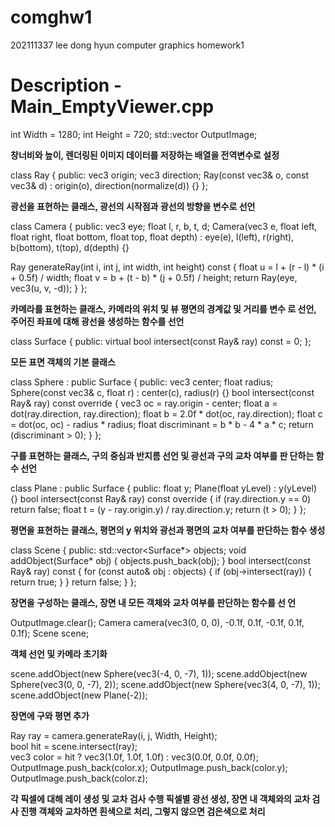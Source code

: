 # comghw1
202111337 lee dong hyun computer graphics homework1

# Description - Main_EmptyViewer.cpp

int Width = 1280; 
int Height = 720; 
std::vector<float> OutputImage; 

**창너비와 높이, 렌더링된 이미지 데이터를 저장하는 배열을 전역변수로 설정**

class Ray { 
public: 
 vec3 origin; 
 vec3 direction; 
 Ray(const vec3& o, const vec3& d) : origin(o), direction(normalize(d)) 
{} 
}; 

**광선을 표현하는 클래스, 광선의 시작점과 광선의 방향을 변수로 선언**

class Camera { 
public: 
 vec3 eye; 
 float l, r, b, t, d; 
 Camera(vec3 e, float left, float right, float bottom, float top, float 
depth) 
  : eye(e), l(left), r(right), b(bottom), t(top), d(depth) {} 
 
 Ray generateRay(int i, int j, int width, int height) const { 
  float u = l + (r - l) * (i + 0.5f) / width; 
  float v = b + (t - b) * (j + 0.5f) / height; 
  return Ray(eye, vec3(u, v, -d)); 
 } 
}; 

**카메라를 표현하는 클래스, 카메라의 위치 및 뷰 평면의 경계값 및 거리를 변수
로 선언, 주어진 좌표에 대해 광선을 생성하는 함수를 선언**

class Surface { 
public: 
 virtual bool intersect(const Ray& ray) const = 0; 
}; 

**모든 표면 객체의 기본 클래스**

class Sphere : public Surface { 
public: 
 vec3 center; 
 float radius; 
 Sphere(const vec3& c, float r) : center(c), radius(r) {} 
 bool intersect(const Ray& ray) const override { 
  vec3 oc = ray.origin - center; 
  float a = dot(ray.direction, ray.direction); 
  float b = 2.0f * dot(oc, ray.direction); 
  float c = dot(oc, oc) - radius * radius; 
  float discriminant = b * b - 4 * a * c; 
  return (discriminant > 0); 
 } 
}; 

**구를 표현하는 클래스, 구의 중심과 반지름 선언 및 광선과 구의 교차 여부를 판
단하는 함수 선언**

class Plane : public Surface { 
public: 
 float y; 
 Plane(float yLevel) : y(yLevel) {} 
 bool intersect(const Ray& ray) const override { 
  if (ray.direction.y == 0) return false; 
  float t = (y - ray.origin.y) / ray.direction.y; 
  return (t > 0); 
 } 
};

**평면을 표현하는 클래스, 평면의 y 위치와 광선과 평면의 교차 여부를 판단하는 
함수 생성**

class Scene { 
public: 
 std::vector<Surface*> objects; 
 void addObject(Surface* obj) { 
  objects.push_back(obj); 
 } 
 bool intersect(const Ray& ray) const { 
  for (const auto& obj : objects) { 
   if (obj->intersect(ray)) { 
    return true; 
   } 
  } 
  return false; 
 } 
};

**장면을 구성하는 클래스, 장면 내 모든 객체와 교차 여부를 판단하는 함수를 선
언**

OutputImage.clear(); 
Camera camera(vec3(0, 0, 0), -0.1f, 0.1f, -0.1f, 0.1f, 0.1f); 
Scene scene; 

**객체 선언 및 카메라 초기화**

scene.addObject(new Sphere(vec3(-4, 0, -7), 1)); 
scene.addObject(new Sphere(vec3(0, 0, -7), 2)); 
scene.addObject(new Sphere(vec3(4, 0, -7), 1)); 
scene.addObject(new Plane(-2)); 

**장면에 구와 평면 추가**

Ray ray = camera.generateRay(i, j, Width, Height);  
bool hit = scene.intersect(ray);  
vec3 color = hit ? vec3(1.0f, 1.0f, 1.0f) : vec3(0.0f, 0.0f, 0.0f); 
OutputImage.push_back(color.x); 
OutputImage.push_back(color.y); 
OutputImage.push_back(color.z);

**각 픽셀에 대해 레이 생성 및 교차 검사 수행 
픽셀별 광선 생성, 장면 내 객체와의 교차 검사 진행 
객체와 교차하면 흰색으로 처리, 그렇지 않으면 검은색으로 처리**



